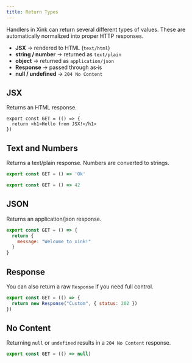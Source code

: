 ```yaml
---
title: Return Types
---
```


Handlers in Xink can return several different types of values. These are automatically normalized into proper HTTP responses.

- **JSX** → rendered to HTML (`text/html`)
- **string / number** → returned as `text/plain`
- **object** → returned as `application/json`
- **Response** → passed through as‑is
- **null / undefined** → `204 No Content`

## JSX
Returns an HTML response.

```tsx
export const GET = (() => {
  return <h1>Hello from JSX!</h1>
})
```

## Text and Numbers
Returns a text/plain response. Numbers are converted to strings.
```js
export const GET = () => 'Ok'
```
```js
export const GET = () => 42
```

## JSON
Returns an application/json response.
```js
export const GET = () => {
  return {
    message: "Welcome to xink!"
  }
}
```

## Response
You can also return a raw `Response` if you need full control.

```js
export const GET = (() => {
  return new Response("Custom", { status: 202 })
})
```

## No Content
Returning `null` or `undefined` results in a `204 No Content` response.

```js
export const GET = (() => null)
```

